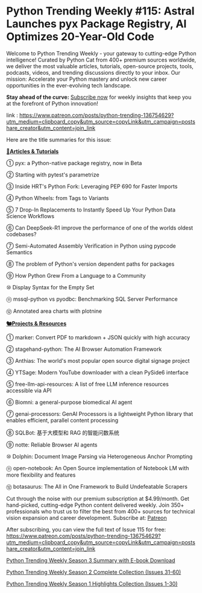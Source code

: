 # Python Trending Weekly #115: Astral Launches pyx Package Registry, AI Optimizes 20-Year-Old Code

Welcome to Python Trending Weekly - your gateway to cutting-edge Python intelligence! Curated by Python Cat from 400+ premium sources worldwide, we deliver the most valuable articles, tutorials, open-source projects, tools, podcasts, videos, and trending discussions directly to your inbox. Our mission: Accelerate your Python mastery and unlock new career opportunities in the ever-evolving tech landscape.

**Stay ahead of the curve:** [Subscribe now](https://www.patreon.com/pythonweekly) for weekly insights that keep you at the forefront of Python innovation!

link : https://www.patreon.com/posts/python-trending-136754629?utm_medium=clipboard_copy&utm_source=copyLink&utm_campaign=postshare_creator&utm_content=join_link

Here are the title summaries for this issue: 

**[🦄Articles & Tutorials](https://weekly.pythoncat.top)**


① pyx: a Python-native package registry, now in Beta

② Starting with pytest's parametrize

③ Inside HRT's Python Fork: Leveraging PEP 690 for Faster Imports

④ Python Wheels: from Tags to Variants

⑤ 7 Drop-In Replacements to Instantly Speed Up Your Python Data Science Workflows

⑥ Can DeepSeek-R1 improve the performance of one of the worlds oldest codebases?

⑦ Semi-Automated Assembly Verification in Python using pypcode Semantics

⑧ The problem of Python's version dependent paths for packages

⑨ How Python Grew From a Language to a Community

⑩ Display Syntax for the Empty Set

⑪ mssql-python vs pyodbc: Benchmarking SQL Server Performance

⑫ Annotated area charts with plotnine

**[🐿️Projects & Resources](https://weekly.pythoncat.top)**


① marker: Convert PDF to markdown + JSON quickly with high accuracy

② stagehand-python: The AI Browser Automation Framework

③ Anthias: The world's most popular open source digital signage project

④ YTSage: Modern YouTube downloader with a clean PySide6 interface

⑤ free-llm-api-resources: A list of free LLM inference resources accessible via API

⑥ Biomni: a general-purpose biomedical AI agent

⑦ genai-processors: GenAI Processors is a lightweight Python library that enables efficient, parallel content processing

⑧ SQLBot: 基于大模型和 RAG 的智能问数系统

⑨ notte: Reliable Browser AI agents

⑩ Dolphin: Document Image Parsing via Heterogeneous Anchor Prompting

⑪ open-notebook: An Open Source implementation of Notebook LM with more flexibility and features

⑫ botasaurus: The All in One Framework to Build Undefeatable Scrapers



Cut through the noise with our premium subscription at $4.99/month. Get hand-picked, cutting-edge Python content delivered weekly. Join 350+ professionals who trust us to filter the best from 400+ sources for technical vision expansion and career development. Subscribe at: [Patreon](https://www.patreon.com/pythonweekly)

After subscribing, you can view the full text of Issue 115 for free: https://www.patreon.com/posts/python-trending-136754629?utm_medium=clipboard_copy&utm_source=copyLink&utm_campaign=postshare_creator&utm_content=join_link

[Python Trending Weekly Season 3 Summary with E-book Download](https://pythoncat.top/posts/2025-04-20-sweekly)

[Python Trending Weekly Season 2 Complete Collection (Issues 31-60)](https://pythoncat.top/posts/2025-04-20-iweekly)

[Python Trending Weekly Season 1 Highlights Collection (Issues 1-30)](https://pythoncat.top/posts/2023-12-11-weekly)

